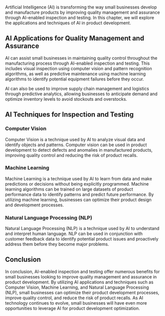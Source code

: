 

Artificial Intelligence (AI) is transforming the way small businesses develop and manufacture products by improving quality management and assurance through AI-enabled inspection and testing. In this chapter, we will explore the applications and techniques of AI in product development.

AI Applications for Quality Management and Assurance
----------------------------------------------------

AI can assist small businesses in maintaining quality control throughout the manufacturing process through AI-enabled inspection and testing. This includes visual inspection using computer vision and pattern recognition algorithms, as well as predictive maintenance using machine learning algorithms to identify potential equipment failures before they occur.

AI can also be used to improve supply chain management and logistics through predictive analytics, allowing businesses to anticipate demand and optimize inventory levels to avoid stockouts and overstocks.

AI Techniques for Inspection and Testing
----------------------------------------

### Computer Vision

Computer Vision is a technique used by AI to analyze visual data and identify objects and patterns. Computer vision can be used in product development to detect defects and anomalies in manufactured products, improving quality control and reducing the risk of product recalls.

### Machine Learning

Machine Learning is a technique used by AI to learn from data and make predictions or decisions without being explicitly programmed. Machine learning algorithms can be trained on large datasets of product performance data to identify patterns and predict future performance. By utilizing machine learning, businesses can optimize their product design and development processes.

### Natural Language Processing (NLP)

Natural Language Processing (NLP) is a technique used by AI to understand and interpret human language. NLP can be used in conjunction with customer feedback data to identify potential product issues and proactively address them before they become major problems.

Conclusion
----------

In conclusion, AI-enabled inspection and testing offer numerous benefits for small businesses looking to improve quality management and assurance in product development. By utilizing AI applications and techniques such as Computer Vision, Machine Learning, and Natural Language Processing (NLP), small businesses can optimize their product development processes, improve quality control, and reduce the risk of product recalls. As AI technology continues to evolve, small businesses will have even more opportunities to leverage AI for product development optimization.
